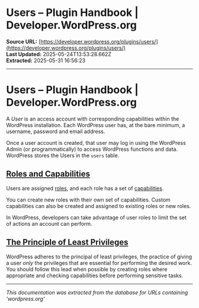 # Users – Plugin Handbook | Developer.WordPress.org

**Source URL:** [https://developer.wordpress.org/plugins/users/](https://developer.wordpress.org/plugins/users/)  
**Last Updated:** 2025-05-24T13:53:28.662Z  
**Extracted:** 2025-05-31 16:56:23

---

# Users – Plugin Handbook | Developer.WordPress.org

A _User_ is an access account with corresponding capabilities within the WordPress installation. Each WordPress user has, at the bare minimum, a username, password and email address.

Once a user account is created, that user may log in using the WordPress Admin (or programmatically) to access WordPress functions and data. WordPress stores the Users in the `users` table.

## [Roles and Capabilities](#roles-and-capabilities)

Users are assigned [roles](https://developer.wordpress.org/plugins/users/roles-and-capabilities/#roles), and each role has a set of [capabilities](https://developer.wordpress.org/plugins/users/roles-and-capabilities/#capabilities).

You can create new roles with their own set of capabilities. Custom capabilities can also be created and assigned to existing roles or new roles.

In WordPress, developers can take advantage of user roles to limit the set of actions an account can perform.

## [The Principle of Least Privileges](#the-principle-of-least-privileges)

WordPress adheres to the principal of least privileges, the practice of giving a user _only_ the privileges that are essential for performing the desired work. You should follow this lead when possible by creating roles where appropriate and checking capabilities before performing sensitive tasks.

---

*This documentation was extracted from the database for URLs containing 'wordpress.org'*
